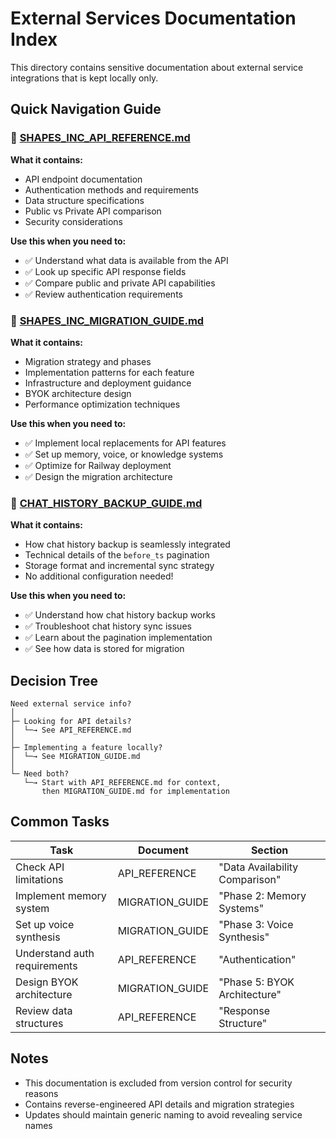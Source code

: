 # External Services Documentation Index

This directory contains sensitive documentation about external service integrations that is kept locally only.

## Quick Navigation Guide

### 📘 [SHAPES_INC_API_REFERENCE.md](./SHAPES_INC_API_REFERENCE.md)
**What it contains:**
- API endpoint documentation
- Authentication methods and requirements
- Data structure specifications
- Public vs Private API comparison
- Security considerations

**Use this when you need to:**
- ✅ Understand what data is available from the API
- ✅ Look up specific API response fields
- ✅ Compare public and private API capabilities
- ✅ Review authentication requirements

### 📗 [SHAPES_INC_MIGRATION_GUIDE.md](./SHAPES_INC_MIGRATION_GUIDE.md)
**What it contains:**
- Migration strategy and phases
- Implementation patterns for each feature
- Infrastructure and deployment guidance
- BYOK architecture design
- Performance optimization techniques

**Use this when you need to:**
- ✅ Implement local replacements for API features
- ✅ Set up memory, voice, or knowledge systems
- ✅ Optimize for Railway deployment
- ✅ Design the migration architecture

### 📙 [CHAT_HISTORY_BACKUP_GUIDE.md](./CHAT_HISTORY_BACKUP_GUIDE.md)
**What it contains:**
- How chat history backup is seamlessly integrated
- Technical details of the `before_ts` pagination
- Storage format and incremental sync strategy
- No additional configuration needed!

**Use this when you need to:**
- ✅ Understand how chat history backup works
- ✅ Troubleshoot chat history sync issues
- ✅ Learn about the pagination implementation
- ✅ See how data is stored for migration

## Decision Tree

```
Need external service info?
│
├─ Looking for API details?
│  └─→ See API_REFERENCE.md
│
├─ Implementing a feature locally?
│  └─→ See MIGRATION_GUIDE.md
│
└─ Need both?
   └─→ Start with API_REFERENCE.md for context,
       then MIGRATION_GUIDE.md for implementation
```

## Common Tasks

| Task | Document | Section |
|------|----------|---------|
| Check API limitations | API_REFERENCE | "Data Availability Comparison" |
| Implement memory system | MIGRATION_GUIDE | "Phase 2: Memory Systems" |
| Set up voice synthesis | MIGRATION_GUIDE | "Phase 3: Voice Synthesis" |
| Understand auth requirements | API_REFERENCE | "Authentication" |
| Design BYOK architecture | MIGRATION_GUIDE | "Phase 5: BYOK Architecture" |
| Review data structures | API_REFERENCE | "Response Structure" |

## Notes

- This documentation is excluded from version control for security reasons
- Contains reverse-engineered API details and migration strategies
- Updates should maintain generic naming to avoid revealing service names